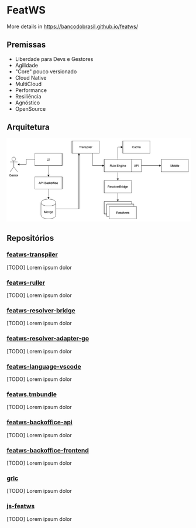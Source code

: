 # FeatWS

More details in https://bancodobrasil.github.io/featws/

## Premissas

- Liberdade para Devs e Gestores
- Agilidade
- "Core" pouco versionado
- Cloud Native
- MultiCloud
- Performance
- Resiliência
- Agnóstico
- OpenSource

## Arquitetura

![Arquitetura](featws-arquitetura.png)

## Repositórios

### [featws-transpiler](https://github.com/bancodobrasil/featws-transpiler) 

[TODO] Lorem ipsum dolor

### [featws-ruller](https://github.com/bancodobrasil/featws-ruller)

[TODO] Lorem ipsum dolor

### [featws-resolver-bridge](https://github.com/bancodobrasil/featws-resolver-bridge)

[TODO] Lorem ipsum dolor

### [featws-resolver-adapter-go](https://github.com/bancodobrasil/featws-resolver-adapter-go)

[TODO] Lorem ipsum dolor

### [featws-language-vscode](https://github.com/bancodobrasil/featws-language-vscode) 

[TODO] Lorem ipsum dolor

### [featws.tmbundle](https://github.com/bancodobrasil/featws.tmbundle) 

[TODO] Lorem ipsum dolor

### [featws-backoffice-api](https://github.com/bancodobrasil/featws-backoffice-api) 

[TODO] Lorem ipsum dolor

### [featws-backoffice-frontend](https://github.com/bancodobrasil/featws-backoffice-frontend) 

[TODO] Lorem ipsum dolor

### [grlc](https://github.com/bancodobrasil/grlc) 

[TODO] Lorem ipsum dolor

### [js-featws](https://github.com/bancodobrasil/js-featws) 

[TODO] Lorem ipsum dolor

